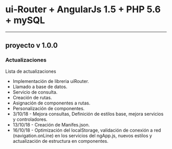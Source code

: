 # ui-Router + AngularJs 1.5 + PHP 5.6 + mySQL

---
## proyecto v 1.0.0

### Actualizaciones
Lista de actualizaciones
* Implementación de libreria uiRouter.
* Llamado a base de datos.
* Servicio de consulta.
* Creación de rutas.
* Asignación de componentes a rutas.
* Personalización de componentes.
* 3/10/18 - Mejora consultas, Definición de estilos base, mejora servicios y controladores.
* 13/10/18 - Creación de Manifes.json.
* 16/10/18 - Optimización del localStorage, validación de conexión a red (navigation.onLine) en los servicios del ngApp.js, nuevos estilos y actualización de estructura en componentes.